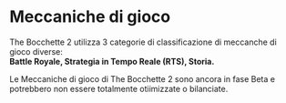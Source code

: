 # Meccaniche di gioco
The Bocchette 2 utilizza 3 categorie di classificazione di meccanche di gioco diverse:<br>
**Battle Royale, Strategia in Tempo Reale (RTS), Storia.**<br>

Le Meccaniche di gioco di The Bocchette 2 sono ancora in fase Beta e potrebbero non essere totalmente otiimizzate o bilanciate.